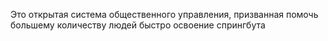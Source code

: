 Это открытая система общественного управления, призванная помочь большему количеству людей быстро освоение спрингбута
